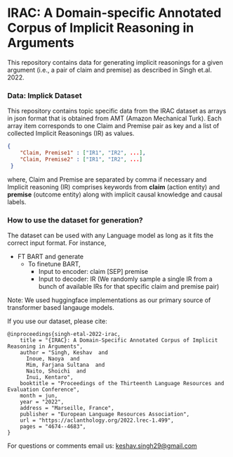 # IRAC: A Domain-specific Annotated Corpus of Implicit Reasoning in Arguments 

This repository contains data for generating implicit reasonings for a given argument (i.e., a pair of claim and premise) as described in Singh et.al. 2022. 
    
### Data: Implick Dataset
This repository contains topic specific data from the IRAC dataset as arrays in json format that is obtained from AMT (Amazon Mechanical Turk). 
Each array item corresponds to one Claim and Premise pair as key and a list of collected Implicit Reasonings (IR) as values. 

```json
{
    "Claim, Premise1" : ["IR1", "IR2", ...],
    "Claim, Premise2" : ["IR1", "IR2", ...]
 }
 ```

where, Claim and Premise are separated by comma if necessary and Implicit reasoning (IR) comprises keywords from **claim** (action entity) and **premise** (outcome entity) along with implicit causal knowledge and causal labels.

### How to use the dataset for generation?
The dataset can be used with any Language model as long as it fits the correct input format. For instance, 

* FT BART and generate
  * To finetune BART, 
    * Input to encoder: claim [SEP] premise
    * Input to decoder: IR (We randomly sample a single IR from a bunch of available IRs for that specific claim and premise pair)

Note: We used huggingface implementations as our primary source of transformer based langauge models. 

If you use our dataset, please cite:

```
@inproceedings{singh-etal-2022-irac,
    title = "{IRAC}: A Domain-Specific Annotated Corpus of Implicit Reasoning in Arguments",
    author = "Singh, Keshav  and
      Inoue, Naoya  and
      Mim, Farjana Sultana  and
      Naito, Shoichi  and
      Inui, Kentaro",
    booktitle = "Proceedings of the Thirteenth Language Resources and Evaluation Conference",
    month = jun,
    year = "2022",
    address = "Marseille, France",
    publisher = "European Language Resources Association",
    url = "https://aclanthology.org/2022.lrec-1.499",
    pages = "4674--4683",
}
```

For questions or comments email us: keshav.singh29@gmail.com
